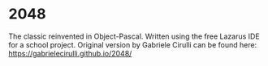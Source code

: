 # 2048
The classic reinvented in Object-Pascal. Written using the free Lazarus IDE for a school project.
Original version by Gabriele Cirulli can be found here: https://gabrielecirulli.github.io/2048/
